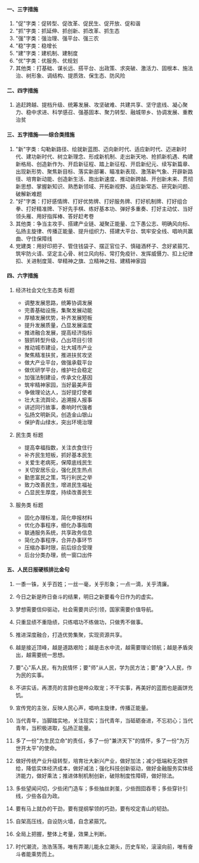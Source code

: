 #### 一、三字措施

1. "促"字类：促转型、促改革、促民生、促开放、促和谐
2. "抓"字类：抓延伸、抓创新、抓改革、抓生态
3. "强"字类：强治理、强平台、强三农
4. "稳"字类：稳增长
5. "建"字类：建机制、建制度
6. "优"字类：优服务、优规划
7. 其他类：打基础、谋长远、搭平台、出政策、求突破、激活力、固根本、施法治、树形象、调结构、提质效、保生态、防风险

#### 二、四字措施

1. 追赶跨越、提档升级、统筹发展、攻坚破难、共建共享、坚守底线、凝心聚力、稳中求进、科学感召、强基固本、聚力转型、融城带乡、协调发展、重教治贫

#### 三、五字措施——综合类措施

1. "新"字类 : 勾勒新路径、绘就新蓝图、迈向新时代、适应新时代、迈进新时代、建功新时代、树立新理念、形成新机制、走出新天地、抢抓新机遇、构建新格局、创造新作为、开启新征程、踏上新征程、开启新纪元、续写新篇章、出现新形势、聚焦新目标、落实新部署、瞄准新表现、激荡新气象、开辟新路径、培育新动能、创造新生活、跑出新速度、推动新跨越、开创新未来、贯彻新思想、掌握新知识、熟悉新领域、开拓新视野、适应新常态、研究新问题、破解新难题
2. "好"字类：打好感情牌、打好优势牌、打好服务牌、打好机制牌、打好组合拳、打好精准牌、下好先手棋、练好基本功、弹好多重奏、打好主动仗、当好领头雁、用好指挥棒、答好赶考卷
3. 其他类：争当主攻手、搭建产业链、凝聚正能量、立下愚公志、明确风向标、弘扬主旋律、传播正能量、提升组织力、搭建大平台、筑牢安全线、唱响共赢曲、守住保障线
4. 党建类：用好印把子、管住钱袋子、摆正官位子、慎碰酒杯子、念好紧箍咒、筑牢防火请、坚定主心骨、树立风向标、常打免疫针、发挥威慑力、扣上纪律扣、关进制度笼、举精神之旗、立精神之柱、建精神家园

#### 四、六字措施

1. 经济社会文化生态类 标题
   - 调整发展思路，统筹协调发展
   - 完善基础设施，集聚发展动能
   - 厚植发展优势，补齐发展短板
   - 提升发展质量，凸显发展温度
   - 推进融合发展，提高经济指标
   - 狠抓转型升级，凸出项目引领
   - 推动城市建设，壮大城市产业
   - 聚焦精准扶贫，推进扶贫攻坚
   - 做大产业平台，做强承载平台
   - 做优研学平台，维护社会稳定
   - 加强法制建设，传承文化基因
   - 筑牢精神家园，当好最美声音
   - 争做理论达人，当好提灯使者
   - 壮大主流舆论，追溯报人报事
   - 讲述同行故事，奏响时代强者
   - 弘扬文明新风，创造金山银山
   - 保护青山绿水，突出环境治理

2. 民生类 标题
   - 提高幸福指数，关注衣食住行
   - 补齐民生短板，抓好基本民生
   - 关爱生老病死，保障底线民生
   - 关切安居乐业，强化民生热点
   - 勤思富民之策，笃行利民之举
   - 致力改善民生，增进民生福祉
   - 凸显民生厚度，持续改善民生

3. 服务类 标题
   - 固化办理标准，简化申报材料
   - 优化办事程序，细化办事指南
   - 联通服务系统，共享政务信息
   - 简化办事程序，合并办事环节
   - 压缩办事时限，前后综合受理
   - 后台分类办理，统一窗口出件

#### 五、人民日报硬核排比金句

1. 一黍一铢，关乎百姓；一丝一毫，关乎形象；一点一滴，关乎清廉。
2. 今日之新是昨日奋斗的结果，明日之新要看今日作为的虚实。
3. 梦想需要信仰驱动，社会需要共识引领，国家需要价值导航。
4. 只重显绩不重隐绩，只练唱功不练做功，只做秀不做事。
5. 推进深度融合，打造优势集聚，实现资源共享。

6. 越是接近顶峰，越是道路艰险；越是击水中流，越需要理论领航；越是矛盾突出，越需要统一思想。
7. 要"心"系人民，有为民情怀；要"师"从人民，学为民方法；要"身"入人民，作为民的实事。
8. 不讲实话，再漂亮的言辞也是哗众取宠；不干实事，再美好的蓝图也是画饼充饥。
9. 宣传党的主张，反映人民心声，唱响主旋律，传播正能量。
10. 当代青年，当脚踏实地，关注现实；当代青年，当砥砺奋进，不忘初心；当代青年，当积极进取，弘扬正能量。
11. 多了一份"为生民立命"的责任，多了一份"兼济天下"的情怀，多了一份"为万世开太平"的使命。
12. 做好传统产业升级转型，培育壮大新兴产业，做好加法；减少低端和无效供给，降低实体经济成本，做好减法；强化科技创新驱动，做好金融服务实体经济能力，做好乘法；推进体制机制创新，破除制度性障碍，做好除法。
13. 多些望闻问切，少些闭门造车；多些抽丝剥茧，少些囫囵吞枣；多些穿针引线，少些各自为政。
14. 要有马上就办的干劲，要有提纲挈领的巧劲，要有咬定青山的韧劲。
15. 自架高压线，自设防火墙，自念紧箍咒。
16. 全局上把握，整体上考量，效果上判断。
17. 时代潮流，浩浩荡荡，唯有弄潮儿能永立潮头，历史车轮，滚滚向前，唯有奋斗者能乘势而上。
